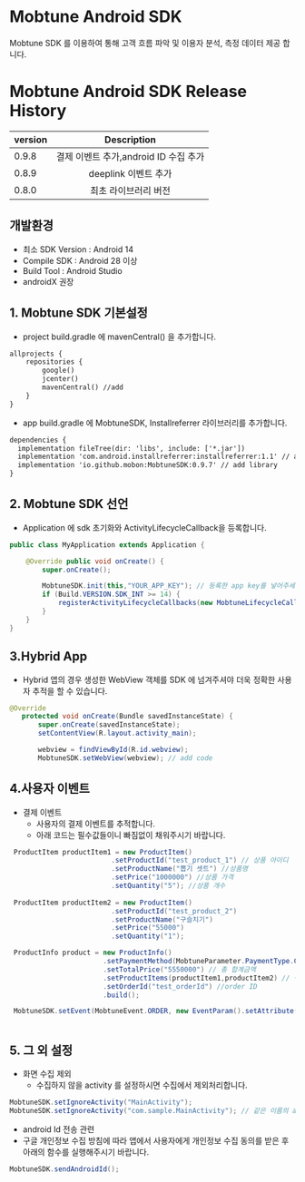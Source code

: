# Mobtune Android SDK

Mobtune SDK 를 이용하여 통해 고객 흐름 파악 및 이용자 분석, 측정 데이터 제공 합니다.

# Mobtune Android SDK Release History
 |version|Description|
|---|:---:|
|0.9.8|결제 이벤트 추가,android ID 수집 추가|
|0.8.9|deeplink 이벤트 추가|
|0.8.0|최초 라이브러리 버전|

## 개발환경
- 최소 SDK Version : Android 14
- Compile SDK : Android 28 이상
- Build Tool : Android Studio 
- androidX 권장

## 1. Mobtune SDK 기본설정

- project build.gradle 에 mavenCentral() 을 추가합니다.

```XML
allprojects {
    repositories {
        google()
        jcenter()
        mavenCentral() //add
    }
}
```

- app build.gradle 에 MobtuneSDK, Installreferrer 라이브러리를 추가합니다.
```XML
dependencies {
  implementation fileTree(dir: 'libs', include: ['*.jar'])
  implementation 'com.android.installreferrer:installreferrer:1.1' // add library
  implementation 'io.github.mobon:MobtuneSDK:0.9.7' // add library
}
```


## 2. Mobtune SDK 선언
 - Application 에 sdk 초기화와 ActivityLifecycleCallback을 등록합니다.

```java
public class MyApplication extends Application {

    @Override public void onCreate() {
        super.onCreate();

        MobtuneSDK.init(this,"YOUR_APP_KEY"); // 등록한 app key를 넣어주세요.
        if (Build.VERSION.SDK_INT >= 14) {
            registerActivityLifecycleCallbacks(new MobtuneLifecycleCallbacks(this));
        }
    }
}

```

## 3.Hybrid App
 - Hybrid 앱의 경우 생성한 WebView 객체를 SDK 에 넘겨주셔야 더욱 정확한 사용자 추적을 할 수 있습니다.
 
 ```java
 @Override
    protected void onCreate(Bundle savedInstanceState) {
        super.onCreate(savedInstanceState);
        setContentView(R.layout.activity_main);

        webview = findViewById(R.id.webview);
        MobtuneSDK.setWebView(webview); // add code
```

## 4.사용자 이벤트 

- 결제 이벤트
  - 사용자의 결제 이벤트를 추적합니다.
  - 아래 코드는 필수값들이니 빠짐없이 채워주시기 바랍니다.
  
 ```java
  ProductItem productItem1 = new ProductItem()
                          .setProductId("test_product_1") // 상품 아이디
                          .setProductName("뽑기 셋트") //상품명
                          .setPrice("1000000") //상품 가격
                          .setQuantity("5"); //상품 개수
                          
  ProductItem productItem2 = new ProductItem()
                          .setProductId("test_product_2")
                          .setProductName("구슬치기")
                          .setPrice("55000")
                          .setQuantity("1");

  ProductInfo product = new ProductInfo()
                        .setPaymentMethod(MobtuneParameter.PaymentType.CREDITCARD) //결제방법
                        .setTotalPrice("5550000") // 총 합계금액
                        .setProductItems(productItem1,productItem2) // 생성한 상품 데이터를(ProductItem) 넣어주세요.
                        .setOrderId("test_orderId") //order ID
                        .build();

  MobtuneSDK.setEvent(MobtuneEvent.ORDER, new EventParam().setAttribute(MobtuneParameter.PRODUCTS, product));
                
```

## 5. 그 외 설정
- 화면 수집 제외 
  - 수집하지 않을 activity 를 설정하시면 수집에서 제외처리합니다.

 ```java
 MobtuneSDK.setIgnoreActivity("MainActivity");
 MobtuneSDK.setIgnoreActivity("com.sample.MainActivity"); // 같은 이름의 activity 가 있을 경우 패키지명까지 명시...
 ```
 
 
 - android Id 전송 관련
  - 구글 개인정보 수집 방침에 따라 앱에서 사용자에게 개인정보 수집 동의를 받은 후 아래의 함수를 실행해주시기 바랍니다.

 ```java
 MobtuneSDK.sendAndroidId();
 ```
